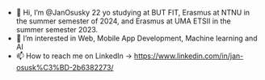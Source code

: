 - 👋 Hi, I’m @JanOsusky 22 yo studying at BUT FIT, Erasmus at NTNU in the summer semester of 2024, and Erasmus at UMA ETSII in the summer semester 2023.
- 👀 I’m interested in Web, Mobile App Development, Machine learning and AI
- 📫 How to reach me on LinkedIn -> https://www.linkedin.com/in/jan-osusk%C3%BD-2b6382273/

<!---
JanOsusky/JanOsusky is a ✨ special ✨ repository because its `README.md` (this file) appears on your GitHub profile.
You can click the Preview link to take a look at your changes.
--->

